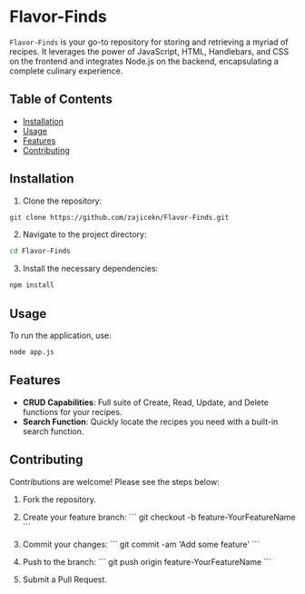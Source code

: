# Flavor-Finds

`Flavor-Finds` is your go-to repository for storing and retrieving a myriad of recipes. It leverages the power of JavaScript, HTML, Handlebars, and CSS on the frontend and integrates Node.js on the backend, encapsulating a complete culinary experience.

## Table of Contents
- [Installation](#installation)
- [Usage](#usage)
- [Features](#features)
- [Contributing](#contributing)

## Installation

1. Clone the repository:
```bash
git clone https://github.com/zajicekn/Flavor-Finds.git
```

2. Navigate to the project directory:
```bash
cd Flavor-Finds
```

3. Install the necessary dependencies:
```bash
npm install
```

## Usage

To run the application, use:
```bash
node app.js
```

## Features

- **CRUD Capabilities**: Full suite of Create, Read, Update, and Delete functions for your recipes.
- **Search Function**: Quickly locate the recipes you need with a built-in search function.

## Contributing

Contributions are welcome! Please see the steps below:

1. Fork the repository.
2. Create your feature branch:
\```
git checkout -b feature-YourFeatureName
\```

3. Commit your changes:
\```
git commit -am 'Add some feature'
\```

4. Push to the branch:
\```
git push origin feature-YourFeatureName
\```

5. Submit a Pull Request.
